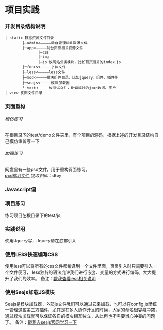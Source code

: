 # 项目实践

### 开发目录结构说明

```
│ static 静态资源文件目录
        ├─admin<—————后台管理相关资源文件
        ├─app<—————前台页面相关资源文件
               |—css
               |—img
               |—js 放网站业务模块，比如首页相关的index.js
        ├─fonts<—————字体文件
        ├─less<—————less文件
        ├─mod<—————模块组件目录，比如jquery、组件、插件等
        ├─seajs<—————模块加载器
        └─test<—————放测试文件，比如临时的json数据、图片
│ view 页面文件目录
```

### 页面重构

###### 模仿练习
在根目录下的test/demo文件夹里，有个项目的源码，根据上述的开发目录结构自己模仿重新写一下

###### 加强练习
网盘里有一些psd文件，用于重构页面练习。   
[psd练习文件](http://pan.baidu.com/s/1qX2OxGS) 提取密码：dtey

### Javascript偏

### 项目练习
练习项目在根目录下的test/js,

### 实践说明
使用Jquery写，Jquery请在底部引入


### 使用LESS快速编写CSS
使用less可以将所有的css文件都编译到一个文件里面，页面引入时只需要引入一个文件便可，
less独特的语法允许我们进行嵌套、变量的方式进行编码，大大提升了我们的效率。
备注：[戳我查看less相关说明](http://gitlab.zlzkj.org/Qzhou/Front-End/tree/master/LESS.md)

### 使用Seajs加载JS模块
Seajs是模块加载器，外部js文件我们可以通过它来加载，也可以在config.js里统一管理这些第三方插件，尤其是在多人协作开发的时候，大家的命名很容易冲突，通过模块加载就可以保证各自的模块相互独立，从此再也不需要当心冲突的问题了。
备注：[戳我去seajs官网学习一下](http://seajs.org/docs/)